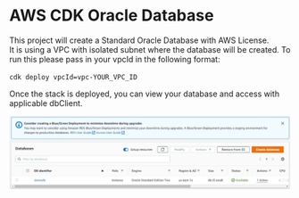 # AWS CDK Oracle Database

This project will create a Standard Oracle Database with AWS License.  
It is using a VPC with isolated subnet where the database will be created.  To run this please pass in your vpcId in the following format:

`cdk deploy vpcId=vpc-YOUR_VPC_ID`

Once the stack is deployed, you can view your database and access with applicable dbClient.


![image](database.png "Oracle database created with AWS CDK")
